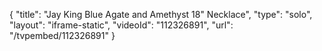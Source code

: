 {
    "title": "Jay King Blue Agate and Amethyst 18\" Necklace",
    "type": "solo",
    "layout": "iframe-static",
    "videoId": "112326891",
    "url": "\/tvpembed\/112326891"
}